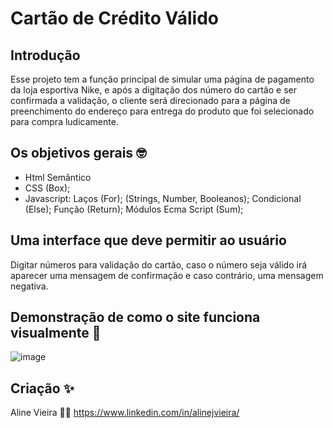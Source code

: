 # Cartão de Crédito Válido 

## Introdução

Esse projeto tem a função principal de simular uma página de pagamento da loja esportiva Nike, e após a digitação dos número do cartão e ser confirmada a validação, o cliente será direcionado para a página de preenchimento do endereço para entrega do produto que foi selecionado para compra ludicamente. 

## Os objetivos gerais 🤓

* Html Semântico
* CSS (Box);
* Javascript: Laços (For); (Strings, Number, Booleanos); Condicional (Else); Função (Return); Módulos Ecma Script (Sum);

## Uma interface que deve permitir ao usuário 

Digitar números para validação do cartão, caso o número seja válido irá aparecer uma mensagem de confirmação e caso contrário, uma mensagem negativa.

## Demonstração de como o site funciona visualmente 🎨

![image](https://github.com/aliun1/SAP011-card-validation/assets/137254396/548c4b70-5ed2-45c9-aaa3-9bb599e3b915)

## Criação  ✨

Aline Vieira 👩‍💻
https://www.linkedin.com/in/alinejvieira/








